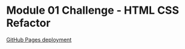 # Module 01 Challenge - HTML CSS Refactor

[GitHub Pages deployment](https://kim-lan.github.io/bootcamp-module-01-html-css-refactor/)
